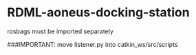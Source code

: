# RDML-aoneus-docking-station
rosbags must be imported separately

###IMPORTANT: move listener.py into catkin_ws/src/scripts
